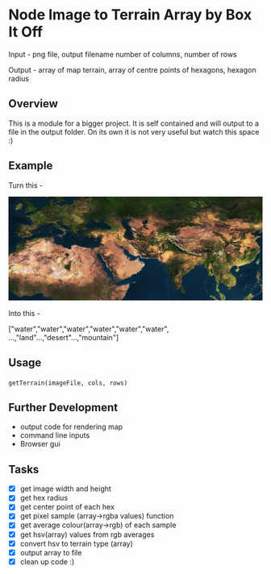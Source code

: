 # Node Image to Terrain Array by Box It Off

Input - png file, output filename number of columns, number of rows

Output - array of map terrain, array of centre points of hexagons, hexagon radius

## Overview

This is a module for a bigger project. It is self contained and will output to a file in the output folder. On its own it is not very useful but watch this space :)

## Example
Turn this -

![An image of part of the world][world]

Into this -

["water","water","water","water","water","water", ...,"land"...,"desert"...,"mountain"]

## Usage
`getTerrain(imageFile, cols, rows)`

## Further Development
- output code for rendering map
- command line inputs
- Browser gui

## Tasks
- [x] get image width and height
- [x] get hex radius
- [x] get center point of each hex
- [x] get pixel sample (array->rgba values) function
- [x] get average colour(array->rgb) of each sample
- [x] get hsv(array) values from rgb averages
- [x] convert hsv to terrain type (array)
- [x] output array to file
- [x] clean up code :)

[world]: https://github.com/jjmax75/node-image-terrain-array/blob/master/test/resources/map.png "World - Asia, Europe, North Africa"
